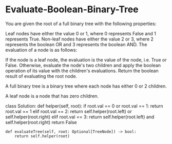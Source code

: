 # Evaluate-Boolean-Binary-Tree

You are given the root of a full binary tree with the following properties:

Leaf nodes have either the value 0 or 1, where 0 represents False and 1 represents True.
Non-leaf nodes have either the value 2 or 3, where 2 represents the boolean OR and 3 represents the boolean AND.
The evaluation of a node is as follows:

If the node is a leaf node, the evaluation is the value of the node, i.e. True or False.
Otherwise, evaluate the node's two children and apply the boolean operation of its value with the children's evaluations.
Return the boolean result of evaluating the root node.

A full binary tree is a binary tree where each node has either 0 or 2 children.

A leaf node is a node that has zero children.

class Solution:
    def helper(self, root):
        if root.val == 0 or root.val == 1:
            return root.val == 1
        elif root.val == 2:
            return self.helper(root.left) or self.helper(root.right)
        elif root.val == 3:
            return self.helper(root.left) and self.helper(root.right)
        return False
        
    def evaluateTree(self, root: Optional[TreeNode]) -> bool:
        return self.helper(root)

 
